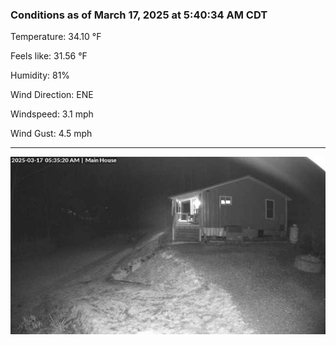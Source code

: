 ### Conditions as of March 17, 2025 at 5:40:34 AM CDT 

Temperature: 34.10 &deg;F

Feels like: 31.56 &deg;F

Humidity: 81%

Wind Direction: ENE

Windspeed: 3.1 mph

Wind Gust: 4.5 mph

---

<img src="./images/latest.jpeg"/>

